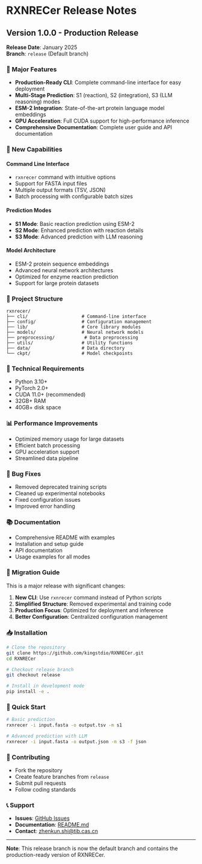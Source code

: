 # RXNRECer Release Notes

## Version 1.0.0 - Production Release

**Release Date**: January 2025  
**Branch**: `release` (Default branch)

### 🎉 Major Features

- **Production-Ready CLI**: Complete command-line interface for easy deployment
- **Multi-Stage Prediction**: S1 (reaction), S2 (integration), S3 (LLM reasoning) modes
- **ESM-2 Integration**: State-of-the-art protein language model embeddings
- **GPU Acceleration**: Full CUDA support for high-performance inference
- **Comprehensive Documentation**: Complete user guide and API documentation

### 🚀 New Capabilities

#### Command Line Interface
- `rxnrecer` command with intuitive options
- Support for FASTA input files
- Multiple output formats (TSV, JSON)
- Batch processing with configurable batch sizes

#### Prediction Modes
- **S1 Mode**: Basic reaction prediction using ESM-2
- **S2 Mode**: Enhanced prediction with reaction details
- **S3 Mode**: Advanced prediction with LLM reasoning

#### Model Architecture
- ESM-2 protein sequence embeddings
- Advanced neural network architectures
- Optimized for enzyme reaction prediction
- Support for large protein datasets

### 📁 Project Structure

```
rxnrecer/
├── cli/                    # Command-line interface
├── config/                 # Configuration management
├── lib/                    # Core library modules
├── models/                 # Neural network models
├── preprocessing/           # Data preprocessing
├── utils/                  # Utility functions
├── data/                   # Data directory
└── ckpt/                   # Model checkpoints
```

### 🔧 Technical Requirements

- Python 3.10+
- PyTorch 2.0+
- CUDA 11.0+ (recommended)
- 32GB+ RAM
- 40GB+ disk space

### 📊 Performance Improvements

- Optimized memory usage for large datasets
- Efficient batch processing
- GPU acceleration support
- Streamlined data pipeline

### 🐛 Bug Fixes

- Removed deprecated training scripts
- Cleaned up experimental notebooks
- Fixed configuration issues
- Improved error handling

### 📚 Documentation

- Comprehensive README with examples
- Installation and setup guide
- API documentation
- Usage examples for all modes

### 🔄 Migration Guide

This is a major release with significant changes:

1. **New CLI**: Use `rxnrecer` command instead of Python scripts
2. **Simplified Structure**: Removed experimental and training code
3. **Production Focus**: Optimized for deployment and inference
4. **Better Configuration**: Centralized configuration management

### 📥 Installation

```bash
# Clone the repository
git clone https://github.com/kingstdio/RXNRECer.git
cd RXNRECer

# Checkout release branch
git checkout release

# Install in development mode
pip install -e .
```

### 🚀 Quick Start

```bash
# Basic prediction
rxnrecer -i input.fasta -o output.tsv -m s1

# Advanced prediction with LLM
rxnrecer -i input.fasta -o output.json -m s3 -f json
```

### 🤝 Contributing

- Fork the repository
- Create feature branches from `release`
- Submit pull requests
- Follow coding standards

### 📞 Support

- **Issues**: [GitHub Issues](https://github.com/kingstdio/RXNRECer/issues)
- **Documentation**: [README.md](README.md)
- **Contact**: zhenkun.shi@tib.cas.cn

---

**Note**: This release branch is now the default branch and contains the production-ready version of RXNRECer.
